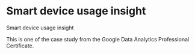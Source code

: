 # Smart device usage insight

Smart device usage insight

This is one of the case study from the Google Data Analytics Professional Certificate.